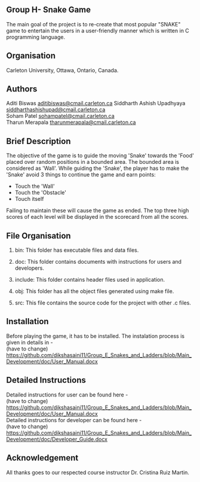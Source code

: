 ## Group H- Snake Game
The main goal of the project is to re-create that most popular "SNAKE" game to entertain the users in a user-friendly manner which is written in C programming language.

## Organisation
Carleton University, Ottawa, Ontario, Canada. 

## Authors
Aditi Biswas aditibiswas@cmail.carleton.ca 
Siddharth Ashish Upadhyaya siddharthashishupad@cmail.carleton.ca  
Soham Patel sohampatel@cmail.carleton.ca  
Tharun Merapala tharunmerapala@cmail.carleton.ca    

## Brief Description
The objective of the game is to guide the moving 'Snake' towards the 'Food' placed over random positions in a bounded area. The bounded area is considered as 'Wall'. While guiding the 'Snake', the player has to make the 'Snake' avoid 3 things to continue the game and earn points:

- Touch the 'Wall'  
- Touch the 'Obstacle'  
- Touch itself 

Failing to maintain these will cause the game as ended.
The top three high scores of each level will be displayed in the scorecard from all the scores.


## File Organisation
1. bin: This folder has executable files and data files.

2. doc: This folder contains documents with instructions for users and developers.

3. include: This folder contains header files used in application.

4. obj: This folder has all the object files generated using make file.  

4. src: This file contains the source code for the project with other .c files.

## Installation
Before playing the game, it has to be installed. The instalation process is given in details in -     
(have to change)  
https://github.com/dikshasaini11/Group_E_Snakes_and_Ladders/blob/Main_Development/doc/User_Manual.docx    

## Detailed Instructions
Detailed instructions for user can be found here -    
(have to change)  
https://github.com/dikshasaini11/Group_E_Snakes_and_Ladders/blob/Main_Development/doc/User_Manual.docx  
Detailed instructions for developer can be found here -  
(have to change)  
https://github.com/dikshasaini11/Group_E_Snakes_and_Ladders/blob/Main_Development/doc/Developer_Guide.docx  

## Acknowledgement
All thanks goes to our respected course instructor Dr. Cristina Ruiz Martin.  
